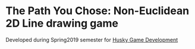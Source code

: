 # The Path You Chose: Non-Euclidean 2D Line drawing game

Developed during Spring2019 semester for [Husky Game Development](https://www.huskygames.com/)

